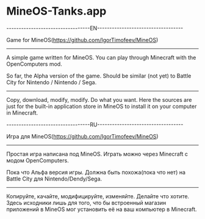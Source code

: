 # MineOS-Tanks.app

----------------------------------EN-----------------------------------

Game for MineOS(https://github.com/IgorTimofeev/MineOS)

-----------------------------------------------------------------------

A simple game written for MineOS. You can play through Minecraft with the OpenComputers mod.

So far, the Alpha version of the game.
Should be similar (not yet) to Battle City for Nintendo / Nintendo / Sega.

-----------------------------------------------------------------------

Copy, download, modify, modify. Do what you want. 
Here the sources are just for the built-in application store in MineOS to install it on your computer in Minecraft.




----------------------------------RU-----------------------------------

Игра для MineOS(https://github.com/IgorTimofeev/MineOS)

-----------------------------------------------------------------------
Простая игра написана под MineOS. Играть можно через Minecraft с модом OpenComputers.

Пока что Альфа версия игры.
Должна быть похожа(пока что нет) на Battle City для Nintendo/Dendy/Sega.

-----------------------------------------------------------------------

Копируйте, качайте, модифицируйте, изменяйте. Делайте что хотите. 
Здесь исходники лишь для того, что бы встроенный магазин приложений в MineOS мог установить её на ваш компьютер в Minecraft.
